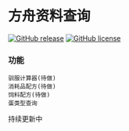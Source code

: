 # 方舟资料查询

[![GitHub release](https://img.shields.io/github/v/release/star-hengxing/ARK-assistant)](https://github.com/star-hengxing/ARK-assistant/releases)
[![GitHub license](https://img.shields.io/github/license/star-hengxing/ARK-assistant)](https://github.com/star-hengxing/ARK-assistant/blob/master/LICENSE)


### 功能

    驯服计算器(待做)
    消耗品配方(待做)
    饲料配方(待做)
    蛋类型查询

持续更新中
